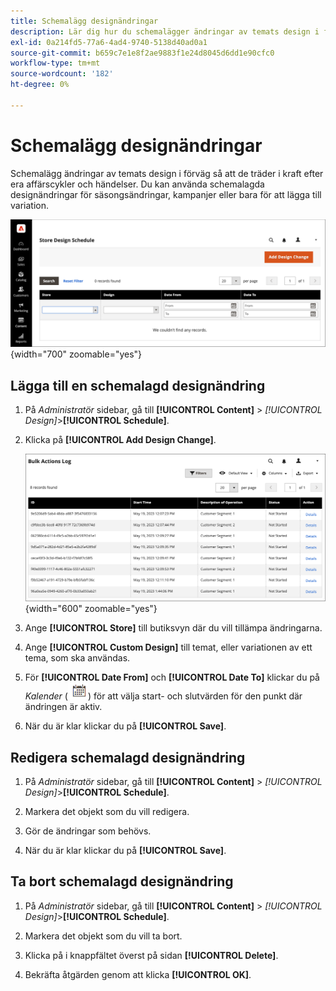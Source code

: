 ```yaml
---
title: Schemalägg designändringar
description: Lär dig hur du schemalägger ändringar av temats design i förväg
exl-id: 0a214fd5-77a6-4ad4-9740-5138d40ad0a1
source-git-commit: b659c7e1e8f2ae9883f1e24d8045d6dd1e90cfc0
workflow-type: tm+mt
source-wordcount: '182'
ht-degree: 0%

---
```


# Schemalägg designändringar

Schemalägg ändringar av temats design i förväg så att de träder i kraft efter era affärscykler och händelser. Du kan använda schemalagda designändringar för säsongsändringar, kampanjer eller bara för att lägga till variation.

![Schemalagda designändringar](./assets/design-schedule.png){width="700" zoomable="yes"}

## Lägga till en schemalagd designändring

1. På _Administratör_ sidebar, gå till **[!UICONTROL Content]** > _[!UICONTROL Design]_>**[!UICONTROL Schedule]**.

1. Klicka på **[!UICONTROL Add Design Change]**.

   ![Nya inställningar för designändringar i Store](./assets/design-schedule-change-new.png){width="600" zoomable="yes"}

1. Ange **[!UICONTROL Store]** till butiksvyn där du vill tillämpa ändringarna.

1. Ange **[!UICONTROL Custom Design]** till temat, eller variationen av ett tema, som ska användas.

1. För **[!UICONTROL Date From]** och **[!UICONTROL Date To]** klickar du på _Kalender_ (![Kalenderikon](../assets/icon-calendar.png)) för att välja start- och slutvärden för den punkt där ändringen är aktiv.

1. När du är klar klickar du på **[!UICONTROL Save]**.

## Redigera schemalagd designändring

1. På _Administratör_ sidebar, gå till **[!UICONTROL Content]** > _[!UICONTROL Design]_>**[!UICONTROL Schedule]**.

1. Markera det objekt som du vill redigera.

1. Gör de ändringar som behövs.

1. När du är klar klickar du på **[!UICONTROL Save]**.

## Ta bort schemalagd designändring

1. På _Administratör_ sidebar, gå till **[!UICONTROL Content]** > _[!UICONTROL Design]_>**[!UICONTROL Schedule]**.

1. Markera det objekt som du vill ta bort.

1. Klicka på i knappfältet överst på sidan **[!UICONTROL Delete]**.

1. Bekräfta åtgärden genom att klicka **[!UICONTROL OK]**.
